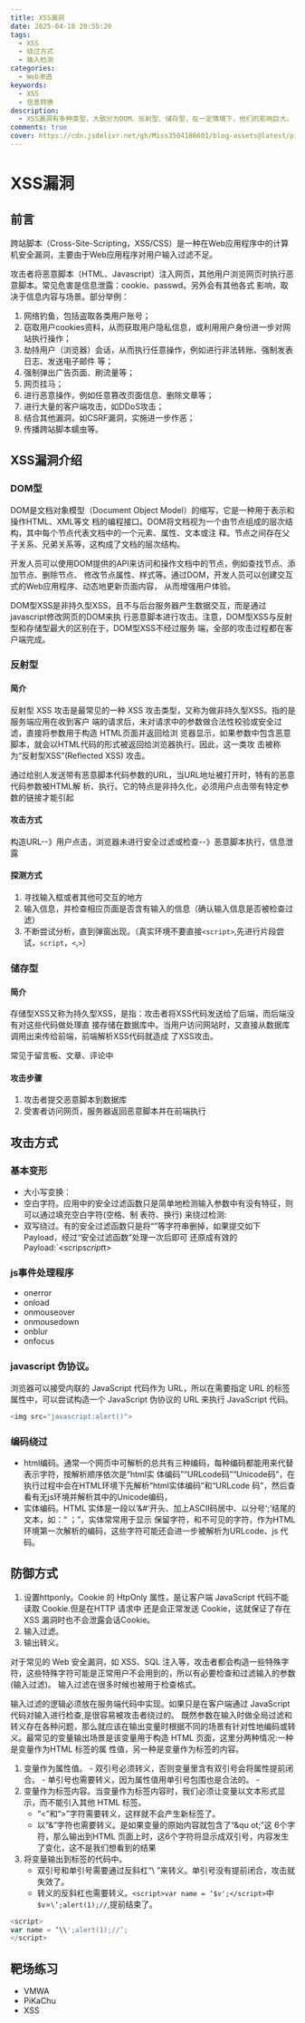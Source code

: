 ```yaml
---
title: XSS漏洞
date: 2025-04-18 20:55:20
tags: 
  - XSS
  - 绕过方式
  - 输入检测
categories:
  - Web渗透
keywords:
  - XSS
  - 信息转换
description:
  - XSS漏洞有多种类型，大致分为DOM、反射型、储存型，在一定情境下，他们的影响巨大。
comments: true
cover: https://cdn.jsdelivr.net/gh/Miss3504186601/blog-assets@latest/pictures/7361554c167bba4f5ebc6ad2cc3a35b.jpg
---
```


# XSS漏洞

## 前言

跨站脚本（Cross-Site-Scripting，XSS/CSS）是一种在Web应用程序中的计算机安全漏洞，主要由于Web应用程序对用户输入过滤不足。

攻击者将恶意脚本（HTML、Javascript）注入网页，其他用户浏览网页时执行恶意脚本。常见危害是信息泄露：cookie、passwd。另外会有其他各式
影响，取决于信息内容与场景。部分举例：
1. 网络钓鱼，包括盗取各类用户账号；
2. 窃取用户cookies资料，从而获取用户隐私信息，或利用用户身份进一步对网站执行操作；
3. 劫持用户（浏览器）会话，从而执行任意操作，例如进行非法转账、强制发表日志、发送电子邮件
等；
4. 强制弹出广告页面、刷流量等；
5. 网页挂马；
6. 进行恶意操作，例如任意篡改页面信息、删除文章等；
7. 进行大量的客户端攻击，如DDoS攻击；
8. 结合其他漏洞，如CSRF漏洞，实施进一步作恶；
9. 传播跨站脚本蠕虫等。

## XSS漏洞介绍

### DOM型

DOM是文档对象模型（Document Object Model）的缩写，它是一种用于表示和操作HTML、XML等文
档的编程接口。DOM将文档视为一个由节点组成的层次结构，其中每个节点代表文档中的一个元素、属性、文本或注
释。节点之间存在父子关系、兄弟关系等，这构成了文档的层次结构。

开发人员可以使用DOM提供的API来访问和操作文档中的节点，例如查找节点、添加节点、删除节点、
修改节点属性、样式等。通过DOM，开发人员可以创建交互式的Web应用程序、动态地更新页面内容，
从而增强用户体验。

DOM型XSS是非持久型XSS，且不与后台服务器产生数据交互，而是通过javascript修改网页的DOM来执
行恶意脚本进行攻击。注意，DOM型XSS与反射型和存储型最大的区别在于，DOM型XSS不经过服务
端，全部的攻击过程都在客户端完成。

### 反射型

#### 简介
反射型 XSS 攻击是最常见的一种 XSS 攻击类型，又称为做非持久型XSS。指的是服务端应用在收到客户
端的请求后，未对请求中的参数做合法性校验或安全过滤，直接将参数用于构造 HTML页面并返回给浏
览器显示，如果参数中包含恶意脚本，就会以HTML代码的形式被返回给浏览器执行。因此，这一类攻
击被称为“反射型XSS”(Reflected XSS) 攻击。

通过给别人发送带有恶意脚本代码参数的URL，当URL地址被打开时，特有的恶意代码参数被HTML解
析、执行。它的特点是非持久化，必须用户点击带有特定参数的链接才能引起

#### 攻击方式

构造URL--》用户点击，浏览器未进行安全过滤或检查--》恶意脚本执行，信息泄露

#### 探测方式

1. 寻找输入框或者其他可交互的地方
2. 输入信息，并检查相应页面是否含有输入的信息（确认输入信息是否被检查过滤）
3. 不断尝试分析，直到弹窗出现。（真实环境不要直接`<script>`,先进行片段尝试，`script`，`<`,`>`）

### 储存型

#### 简介

存储型XSS又称为持久型XSS，是指：攻击者将XSS代码发送给了后端，而后端没有对这些代码做处理直
接存储在数据库中。当用户访问网站时，又直接从数据库调用出来传给前端，前端解析XSS代码就造成
了XSS攻击。

常见于留言板、文章、评论中

#### 攻击步骤

1. 攻击者提交恶意脚本到数据库
2. 受害者访问网页，服务器返回恶意脚本并在前端执行

## 攻击方式

### 基本变形
  - 大小写变换：
  - 空白字符。应用中的安全过滤函数只是简单地检测输入参数中有没有特征，则可以通过填充空白字符(空格、制
表符、换行) 来绕过检测:
  - 双写绕过。有的安全过滤函数只是将“”等字符串删掉，如果提交如下 Payload，经过“安全过滤函数”处理一次后即可
还原成有效的Payload:`<scrip*script*t>
### js事件处理程序
  - onerror
  - onload
  - onmouseover
  - onmousedown
  - onblur
  - onfocus
### javascript 伪协议。
浏览器可以接受内联的 JavaScript 代码作为 URL，所以在需要指定 URL 的标签属性中，可以尝试构造一个 JavaScript 伪协议的 URL 来执行 JavaScript 代码。
```js
<img src="javascript:alert()">
```
### 编码绕过
  - html编码。通常一个网页中可解析的总共有三种编码，每种编码都能用来代替表示字符，按解析顺序依次是“html实
体编码”“URLcode码”“Unicode码”，在执行过程中会在HTML环境下先解析“html实体编码”和“URLcode
码”，然后查看有无js环境并解析其中的Unicode编码，
  - 实体编码。HTML 实体是一段以’&#‘开头、加上ASCII码居中、以分号‘;’结尾的文本，如：“ ；”，实体常常用于显示
保留字符，和不可见的字符，作为HTML环境第一次解析的编码，这些字符可能还会进一步被解析为URLcode、js 代码。

## 防御方式

1. 设置httponly。Cookie 的 HtpOnly 属性，是让客户端 JavaScript 代码不能读取 Cookie.但是在HTTP 请求中
还是会正常发送 Cookie，这就保证了存在 XSS 漏洞时也不会泄露会话Cookie。
2. 输入过滤。
3. 输出转义。

对于常见的 Web 安全漏洞，如 XSS、SQL 注入等，攻击者都会构造一些特殊字符，这些特殊字符可能是正常用户不会用到的，所以有必要检查和过滤输入的参数(输入过滤)。
输入过滤在很多时候也被用于检查格式。

输入过滤的逻辑必须放在服务端代码中实现。如果只是在客户端通过 JavaScript 代码对输入进行检查,是很容易被攻击者绕过的。
既然参数在输入时做全局过滤和转义存在各种问题，那么就应该在输出变量时根据不同的场景有针对性地编码或转义。最常见的变量输出场景是该变量用于构造 HTML 页面，这里分两种情况:一种是变量作为HTML 标签的属
性值，另一种是变量作为标签的内容。
  1. 变量作为属性值。
    - 双引号必须转义，否则变量里含有双引号会将属性提前闭合。
    - 单引号也需要转义，因为属性值用单引号包围也是合法的。
    - 
  2. 变量作为标签内容。当变量作为标签内容时，我们必须让变量以文本形式显示，而不能引入其他 HTML 标签。
       - “<”和“>”字符需要转义，这样就不会产生新标签了。
       - 以“&”字符也需要转义。是如果变量的原始内容就包含了“&qu ot;”这 6个字符，那么输出到HTML 页面上时，这6个字符将显示成双引号，内容发生了变化，这不是我们想看到的结果
  3. 将变量输出到标签的代码中。
       - 双引号和单引号需要通过反斜杠“\ ”来转义。单引号没有提前闭合，攻击就失效了。
       - 转义的反斜杠也需要转义。`<script>var name = ‘$v';</script>`中`$v`=`\’;alert(1);//`,提前结束了。
```javascript
<script>
var name = ‘\\';alert(1);//’;
</script>
```

## 靶场练习

- VMWA
- PiKaChu
- XSS